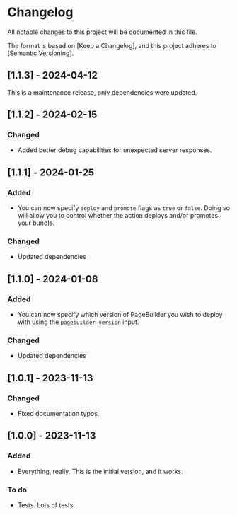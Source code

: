 # Changelog

All notable changes to this project will be documented in this file.

The format is based on [Keep a Changelog],
and this project adheres to [Semantic Versioning].

## [1.1.3] - 2024-04-12

This is a maintenance release, only dependencies were updated.

## [1.1.2] - 2024-02-15

### Changed

- Added better debug capabilities for unexpected server responses.

## [1.1.1] - 2024-01-25

### Added

- You can now specify `deploy` and `promote` flags as `true` or `false`. Doing so will allow you to control whether the action deploys and/or promotes your bundle.

### Changed

- Updated dependencies

## [1.1.0] - 2024-01-08

### Added

- You can now specify which version of PageBuilder you wish to deploy with using the `pagebuilder-version` input.

### Changed

- Updated dependencies

## [1.0.1] - 2023-11-13

### Changed

- Fixed documentation typos.

## [1.0.0] - 2023-11-13

### Added

- Everything, really. This is the initial version, and it works.

### To do

- Tests. Lots of tests.
